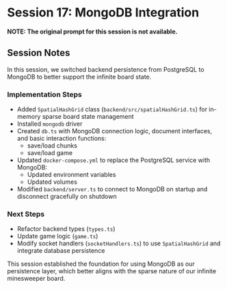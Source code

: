 # Session 17: MongoDB Integration

**NOTE: The original prompt for this session is not available.**

## Session Notes

In this session, we switched backend persistence from PostgreSQL to MongoDB to better support the infinite board state.

### Implementation Steps

- Added `SpatialHashGrid` class (`backend/src/spatialHashGrid.ts`) for in-memory sparse board state management
- Installed `mongodb` driver
- Created `db.ts` with MongoDB connection logic, document interfaces, and basic interaction functions:
  - save/load chunks
  - save/load game
- Updated `docker-compose.yml` to replace the PostgreSQL service with MongoDB:
  - Updated environment variables
  - Updated volumes
- Modified `backend/server.ts` to connect to MongoDB on startup and disconnect gracefully on shutdown

### Next Steps

- Refactor backend types (`types.ts`)
- Update game logic (`game.ts`)
- Modify socket handlers (`socketHandlers.ts`) to use `SpatialHashGrid` and integrate database persistence

This session established the foundation for using MongoDB as our persistence layer, which better aligns with the sparse nature of our infinite minesweeper board.